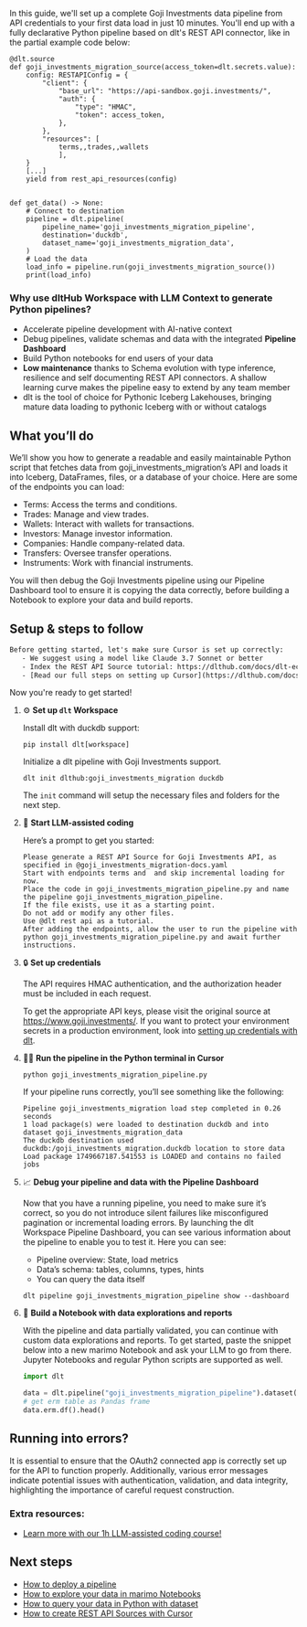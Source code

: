 In this guide, we'll set up a complete Goji Investments data pipeline from API credentials to your first data load in just 10 minutes. You'll end up with a fully declarative Python pipeline based on dlt's REST API connector, like in the partial example code below:

```python-outcome
@dlt.source
def goji_investments_migration_source(access_token=dlt.secrets.value):
    config: RESTAPIConfig = {
        "client": {
            "base_url": "https://api-sandbox.goji.investments/",
            "auth": {
                "type": "HMAC",
                "token": access_token,
            },
        },
        "resources": [
            terms,,trades,,wallets
            ],
    }
    [...]
    yield from rest_api_resources(config)


def get_data() -> None:
    # Connect to destination
    pipeline = dlt.pipeline(
        pipeline_name='goji_investments_migration_pipeline',
        destination='duckdb',
        dataset_name='goji_investments_migration_data', 
    )
    # Load the data
    load_info = pipeline.run(goji_investments_migration_source())
    print(load_info) 
```

### Why use dltHub Workspace with LLM Context to generate Python pipelines?

- Accelerate pipeline development with AI-native context
- Debug pipelines, validate schemas and data with the integrated **Pipeline Dashboard**
- Build Python notebooks for end users of your data
- **Low maintenance** thanks to Schema evolution with type inference, resilience and self documenting REST API connectors. A shallow learning curve makes the pipeline easy to extend by any team member
- dlt is the tool of choice for Pythonic Iceberg Lakehouses, bringing mature data loading to pythonic Iceberg with or without catalogs

## What you’ll do

We’ll show you how to generate a readable and easily maintainable Python script that fetches data from goji_investments_migration’s API and loads it into Iceberg, DataFrames, files, or a database of your choice. Here are some of the endpoints you can load:

- Terms: Access the terms and conditions.
- Trades: Manage and view trades.
- Wallets: Interact with wallets for transactions.
- Investors: Manage investor information.
- Companies: Handle company-related data.
- Transfers: Oversee transfer operations.
- Instruments: Work with financial instruments.

You will then debug the Goji Investments pipeline using our Pipeline Dashboard tool to ensure it is copying the data correctly, before building a Notebook to explore your data and build reports.

## Setup & steps to follow

```default
Before getting started, let's make sure Cursor is set up correctly:
   - We suggest using a model like Claude 3.7 Sonnet or better
   - Index the REST API Source tutorial: https://dlthub.com/docs/dlt-ecosystem/verified-sources/rest_api/ and add it to context as **@dlt rest api**
   - [Read our full steps on setting up Cursor](https://dlthub.com/docs/dlt-ecosystem/llm-tooling/cursor-restapi#23-configuring-cursor-with-documentation)
```

Now you're ready to get started!

1. ⚙️ **Set up `dlt` Workspace**
    
    Install dlt with duckdb support:
    ```shell
    pip install dlt[workspace]
    ```

    Initialize a dlt pipeline with Goji Investments support.
    ```shell
    dlt init dlthub:goji_investments_migration duckdb
    ```

    The `init` command will setup the necessary files and folders for the next step.
    
2. 🤠 **Start LLM-assisted coding**
    
    Here’s a prompt to get you started:
    
    ```prompt
    Please generate a REST API Source for Goji Investments API, as specified in @goji_investments_migration-docs.yaml 
    Start with endpoints terms and  and skip incremental loading for now. 
    Place the code in goji_investments_migration_pipeline.py and name the pipeline goji_investments_migration_pipeline. 
    If the file exists, use it as a starting point. 
    Do not add or modify any other files. 
    Use @dlt rest api as a tutorial. 
    After adding the endpoints, allow the user to run the pipeline with python goji_investments_migration_pipeline.py and await further instructions.
    ```

    
3. 🔒 **Set up credentials** 
    
    The API requires HMAC authentication, and the authorization header must be included in each request.
    
    To get the appropriate API keys, please visit the original source at https://www.goji.investments/.
    If you want to protect your environment secrets in a production environment, look into [setting up credentials with dlt](https://dlthub.com/docs/walkthroughs/add_credentials).
    
4. 🏃‍♀️ **Run the pipeline in the Python terminal in Cursor**
    
    ```shell
    python goji_investments_migration_pipeline.py
    ```
    
    If your pipeline runs correctly, you’ll see something like the following:
    
    ```shell
    Pipeline goji_investments_migration load step completed in 0.26 seconds
    1 load package(s) were loaded to destination duckdb and into dataset goji_investments_migration_data
    The duckdb destination used duckdb:/goji_investments_migration.duckdb location to store data
    Load package 1749667187.541553 is LOADED and contains no failed jobs
    ```
    
5. 📈 **Debug your pipeline and data with the Pipeline Dashboard**

    Now that you have a running pipeline, you need to make sure it’s correct, so you do not introduce silent failures like misconfigured pagination or incremental loading errors. By launching the dlt Workspace Pipeline Dashboard, you can see various information about the pipeline to enable you to test it. Here you can see:
    - Pipeline overview: State, load metrics
    - Data’s schema: tables, columns, types, hints
    - You can query the data itself
    
    ```shell
    dlt pipeline goji_investments_migration_pipeline show --dashboard
    ```
    
6. 🐍 **Build a Notebook with data explorations and reports**

    With the pipeline and data partially validated, you can continue with custom data explorations and reports. To get started, paste the snippet below into a new marimo Notebook and ask your LLM to go from there. Jupyter Notebooks and regular Python scripts are supported as well.

    
    ```python
    import dlt

   data = dlt.pipeline("goji_investments_migration_pipeline").dataset()
   # get erm table as Pandas frame
   data.erm.df().head()
    ```

## Running into errors?

It is essential to ensure that the OAuth2 connected app is correctly set up for the API to function properly. Additionally, various error messages indicate potential issues with authentication, validation, and data integrity, highlighting the importance of careful request construction.

### Extra resources:

- [Learn more with our 1h LLM-assisted coding course!](https://www.youtube.com/watch?v=GGid70rnJuM)

## Next steps

- [How to deploy a pipeline](https://dlthub.com/docs/walkthroughs/deploy-a-pipeline)
- [How to explore your data in marimo Notebooks](https://dlthub.com/docs/general-usage/dataset-access/marimo)
- [How to query your data in Python with dataset](https://dlthub.com/docs/general-usage/dataset-access/dataset)
- [How to create REST API Sources with Cursor](https://dlthub.com/docs/dlt-ecosystem/llm-tooling/cursor-restapi)